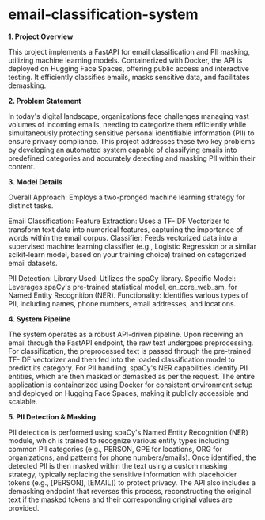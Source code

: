 # email-classification-system

**1. Project Overview**

This project implements a FastAPI for email classification and PII masking, utilizing machine learning models. Containerized with Docker, the API is deployed on Hugging Face Spaces, offering public access and interactive testing. It efficiently classifies emails, masks sensitive data, and facilitates demasking.

**2. Problem Statement**

In today's digital landscape, organizations face challenges managing vast volumes of incoming emails, needing to categorize them efficiently while simultaneously protecting sensitive personal identifiable information (PII) to ensure privacy compliance. This project addresses these two key problems by developing an automated system capable of classifying emails into predefined categories and accurately detecting and masking PII within their content.

**3. Model Details**

Overall Approach: Employs a two-pronged machine learning strategy for distinct tasks.

Email Classification:
Feature Extraction: Uses a TF-IDF Vectorizer to transform text data into numerical features, capturing the importance of words within the email corpus.
Classifier: Feeds vectorized data into a supervised machine learning classifier (e.g., Logistic Regression or a similar scikit-learn model, based on your training choice) trained on categorized email datasets.

PII Detection:
Library Used: Utilizes the spaCy library.
Specific Model: Leverages spaCy's pre-trained statistical model, en_core_web_sm, for Named Entity Recognition (NER).
Functionality: Identifies various types of PII, including names, phone numbers, email addresses, and locations.

**4. System Pipeline**

The system operates as a robust API-driven pipeline. Upon receiving an email through the FastAPI endpoint, the raw text undergoes preprocessing. For classification, the preprocessed text is passed through the pre-trained TF-IDF vectorizer and then fed into the loaded classification model to predict its category. For PII handling, spaCy's NER capabilities identify PII entities, which are then masked or demasked as per the request. The entire application is containerized using Docker for consistent environment setup and deployed on Hugging Face Spaces, making it publicly accessible and scalable.

**5. PII Detection & Masking**

PII detection is performed using spaCy's Named Entity Recognition (NER) module, which is trained to recognize various entity types including common PII categories (e.g., PERSON, GPE for locations, ORG for organizations, and patterns for phone numbers/emails). Once identified, the detected PII is then masked within the text using a custom masking strategy, typically replacing the sensitive information with placeholder tokens (e.g., [PERSON], [EMAIL]) to protect privacy. The API also includes a demasking endpoint that reverses this process, reconstructing the original text if the masked tokens and their corresponding original values are provided.


